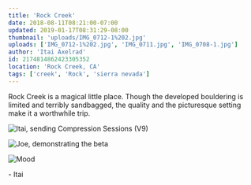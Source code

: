 ```yaml
---
title: 'Rock Creek'
date: 2018-08-11T08:21:00-07:00
updated: 2019-01-17T08:31:29-08:00
thumbnail: 'uploads/IMG_0712-1%202.jpg'
uploads: ['IMG_0712-1%202.jpg', 'IMG_0711.jpg', 'IMG_0708-1.jpg']
author: 'Itai Axelrad'
id: 2174814862423305352
location: 'Rock Creek, CA'
tags: ['creek', 'Rock', 'sierra nevada']
---
```


Rock Creek is a magical little place. Though the developed bouldering is limited and terribly sandbagged, the quality and the picturesque setting make it a worthwhile trip.

![Itai, sending Compression Sessions (V9)](uploads/IMG_0712-1%202.jpg)

![Joe, demonstrating the beta](uploads/IMG_0711.jpg)

![Mood](uploads/IMG_0708-1.jpg)

\- Itai
